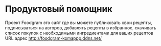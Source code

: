 # Продуктовый помощник
Проект Foodgram это сайт где вы можете публиковать свои рецепты, подписываться на авторов, добавлять рецепты в избранное, скачивать список покупок с необходимыми ингредиентами для ваших рецептов
URL адрес http://foodgram-komappp.ddns.net/
